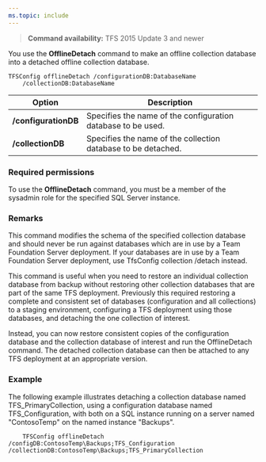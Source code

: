 ```yaml
---
ms.topic: include
---
```


>**Command availability:** TFS 2015 Update 3 and newer

You use the **OfflineDetach** command to make an offline collection database into 
a detached offline collection database. 

	TFSConfig offlineDetach /configurationDB:DatabaseName
		/collectionDB:DatabaseName

<table>
	<thead>
		<tr>
			<th>Option</th>
			<th>Description</th>
		</tr>
	</thead>
	<tbody>
		<tr>
			<td><strong>/configurationDB</strong></td>
			<td>Specifies the name of the configuration database to be used.</td>
		</tr>
		<tr>
			<td><strong>/collectionDB</strong></td>
			<td>Specifies the name of the collection database to be detached.</td>
		</tr>
	</tbody>
</table>

### Required permissions

To use the **OfflineDetach** command, you must be a member of the sysadmin role for the specified SQL Server instance.

### Remarks

This command modifies the schema of the specified collection database and should never be run
against databases which are in use by a Team Foundation Server deployment. If your databases
are in use by a Team Foundation Server deployment, use TfsConfig collection /detach instead. 

This command is useful when you need to restore an individual collection database from backup
without restoring other collection databases that are part of the same TFS deployment.
Previously this required restoring a complete and consistent set of databases (configuration
and all collections) to a staging environment, configuring a TFS deployment using those
databases, and detaching the one collection of interest. 

Instead, you can now restore consistent copies of the configuration database
and the collection database of interest and run the OfflineDetach command. 
The detached collection database can then be attached to any TFS deployment
at an appropriate version. 

### Example

The following example illustrates detaching a collection database named TFS_PrimaryCollection, using a 
configuration database named TFS_Configuration, with both on a SQL instance running on a server named
"ContosoTemp" on the named instance "Backups".

        TFSConfig offlineDetach /configDB:ContosoTemp\Backups;TFS_Configuration /collectionDB:ContosoTemp\Backups;TFS_PrimaryCollection